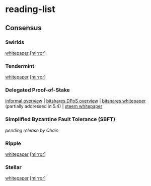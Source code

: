 # reading-list

## Consensus
### **Swirlds**
[whitepaper](http://www.swirlds.com/downloads/SWIRLDS-TR-2016-01.pdf) [[mirror](https://www.hashdoc.com/documents/326880/the-swirlds-hashgraph-consensus-algorithm-fair-fast-byzantine-fault-tolerance)]
### **Tendermint**
[whitepaper](http://tendermint.com/docs/tendermint.pdf) [[mirror](https://www.hashdoc.com/documents/326883/tendermint-consensus-without-mining)]
### **Delegated Proof-of-Stake**
[informal overview](https://bitshares.org/technology/delegated-proof-of-stake-consensus/) | [bitshares DPoS overview](http://docs.bitshares.eu/bitshares/dpos.html) | [bitshares whitepaper](http://docs.bitshares.eu/_downloads/bitshares-general.pdf) (partially addressed in 5.4) | [steem whitepaper](https://steem.io/SteemWhitePaper.pdf)
### Simplified Byzantine Fault Tolerance (SBFT)
*pending release by Chain*
### Ripple
[whitepaper](https://ripple.com/files/ripple_consensus_whitepaper.pdf) [[mirror](https://www.hashdoc.com/documents/326901/the-ripple-protocol-consensus-algorithm)]
### Stellar
[whitepaper](https://www.stellar.org/papers/stellar-consensus-protocol.pdf) [[mirror](https://www.hashdoc.com/documents/326902/the-stellar-consensus-protocol-a-federated-model-for-internet-level-consensus)]

